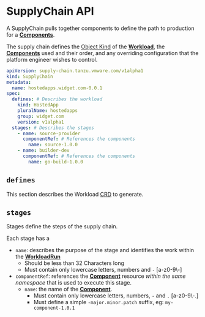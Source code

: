 # SupplyChain API

A SupplyChain pulls together components to define the path to production for a [**Components**]. 

The supply chain defines the [Object Kind] of the [**Workload**], the [**Components**] used and their order, and any overriding
configuration that the platform engineer wishes to control.

```yaml
apiVersion: supply-chain.tanzu.vmware.com/v1alpha1
kind: SupplyChain
metadata:
  name: hostedapps.widget.com-0.0.1
spec:
  defines: # Describes the workload
    kind: HostedApp
    pluralName: hostedapps
    group: widget.com
    version: v1alpha1
  stages: # Describes the stages
    - name: source-provider
      componentRef: # References the components
        name: source-1.0.0
    - name: builder-dev
      componentRef: # References the components
        name: go-build-1.0.0
```

## `defines`
This section describes the Workload [CRD] to generate.

## `stages`
Stages define the steps of the supply chain.

Each stage has a 
  * `name`: describes the purpose of the stage and identifies the work within the [**WorkloadRun**]
    * Should be less than 32 Characters long
    * Must contain only lowercase letters, numbers and `-` [a-z0-9\\-]
  * `componentRef`: references the [**Component**] resource _within the same namespace_ that is used to execute this stage.
    * `name`: the name of the [**Component**].
      * Must contain only lowercase letters, numbers, `-` and `.` [a-z0-9\\-.]
      * Must define a simple `-major.minor.patch` suffix, eg: `my-component-1.0.1`
    
[**Workload**]: ./workload.hbs.md
[**WorkloadRun**]: ./workloadrun.hbs.md
[**Components**]: ./component.hbs.md
[**Component**]: ./component.hbs.md
[Object Kind]: https://kubernetes.io/docs/concepts/overview/working-with-objects/ "Kebernetes documentation for Objects"
[CRD]: https://kubernetes.io/docs/concepts/extend-kubernetes/api-extension/custom-resources/ "Kubernetes Custom Resource documentation"
